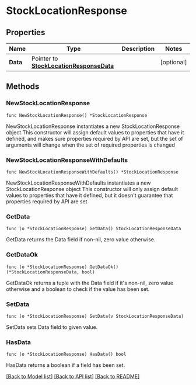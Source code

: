 # StockLocationResponse

## Properties

Name | Type | Description | Notes
------------ | ------------- | ------------- | -------------
**Data** | Pointer to [**StockLocationResponseData**](StockLocationResponseData.md) |  | [optional] 

## Methods

### NewStockLocationResponse

`func NewStockLocationResponse() *StockLocationResponse`

NewStockLocationResponse instantiates a new StockLocationResponse object
This constructor will assign default values to properties that have it defined,
and makes sure properties required by API are set, but the set of arguments
will change when the set of required properties is changed

### NewStockLocationResponseWithDefaults

`func NewStockLocationResponseWithDefaults() *StockLocationResponse`

NewStockLocationResponseWithDefaults instantiates a new StockLocationResponse object
This constructor will only assign default values to properties that have it defined,
but it doesn't guarantee that properties required by API are set

### GetData

`func (o *StockLocationResponse) GetData() StockLocationResponseData`

GetData returns the Data field if non-nil, zero value otherwise.

### GetDataOk

`func (o *StockLocationResponse) GetDataOk() (*StockLocationResponseData, bool)`

GetDataOk returns a tuple with the Data field if it's non-nil, zero value otherwise
and a boolean to check if the value has been set.

### SetData

`func (o *StockLocationResponse) SetData(v StockLocationResponseData)`

SetData sets Data field to given value.

### HasData

`func (o *StockLocationResponse) HasData() bool`

HasData returns a boolean if a field has been set.


[[Back to Model list]](../README.md#documentation-for-models) [[Back to API list]](../README.md#documentation-for-api-endpoints) [[Back to README]](../README.md)



